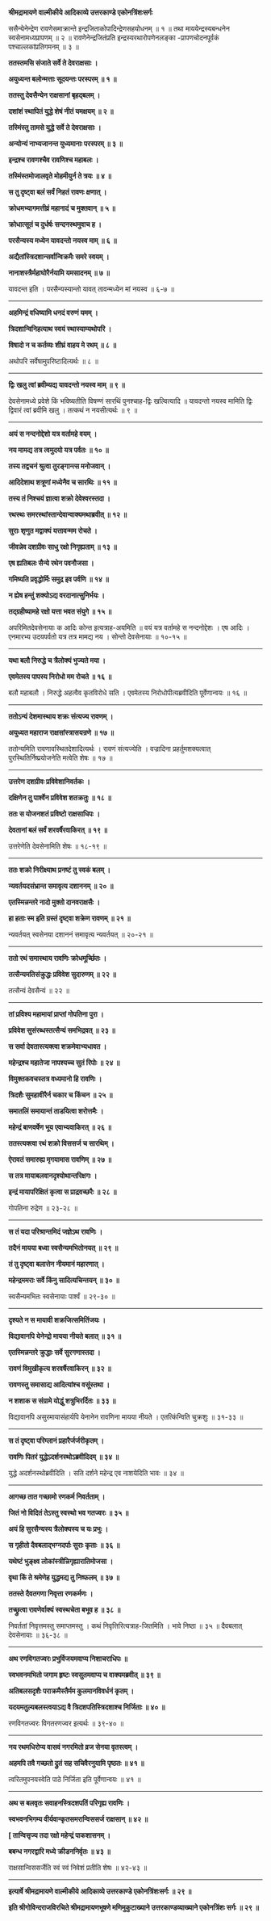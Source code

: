 **श्रीमद्रामायणे वाल्मीकीये आदिकाव्ये उत्तरकाण्डे एकोनत्रिंशःसर्गः**

ससैन्येनेन्द्रेण रावणेसमाक्रान्ते इन्द्रजिताकोपादिन्द्रेणसहयोधनम् ॥ १ ॥ तथा माययेन्द्रस्यबन्धनेन स्वसेनामध्यप्रापणम् ॥ २ ॥ रावणेनेन्द्रजितंप्रति इन्द्रस्यरथारोपणेनलङ्का -प्रापणचोदनपूर्वकं पश्चाल्लकांप्रतिगमनम् ॥ ३ ॥

**ततस्तमसि संजाते सर्वे ते देवराक्षसाः ।**

**अयुध्यन्त बलोन्मत्ताः सूदयन्तः परस्परम् ॥ १ ॥**

**ततस्तु देवसैन्येन राक्षसानां बृहद्बलम् ।**

**दशांशं स्थापितं युद्धे शेषं नीतं यमक्षयम् ॥ २ ॥**

**तस्मिंस्तु तामसे युद्धे सर्वे ते देवराक्षसाः ।**

**अन्योन्यं नाभ्यजानन्त युध्यमानाः परस्परम् ॥ ३ ॥**

**इन्द्रश्च रावणश्चैव रावणिश्च महाबलः ।**

**तस्मिंस्तमोजालवृते मोहमीयुर्न ते त्रयः ॥ ४ ॥**

**स तु दृष्ट्वा बलं सर्वं निहतं रावणः क्षणात् ।**

**क्रोधमभ्यागमत्तीव्रं महानादं च मुक्तवान् ॥ ५ ॥**

**क्रोधात्सूतं च दुर्धर्षः सन्दनस्थमुवाच ह ।**

**परसैन्यस्य मध्येन यावदन्तो नयस्व माम् ॥ ६ ॥**

**अद्यैतांस्त्रिदशान्सर्वान्विक्रमैः समरे स्वयम् ।**

**नानाशस्त्रैर्महाघोरैर्नयामि यमसादनम् ॥ ७ ॥**

यावदन्त इति । परसैन्यस्यान्तो यावत् तावन्मध्येन मां नयस्व ॥ ६-७ ॥

****

**अहमिन्द्रं वधिष्यामि धनदं वरुणं यमम् ।**

**त्रिदशान्विनिहत्याथ स्वयं स्थास्याम्यथोपरि ।**

**विषादो न च कर्तव्यः शीघ्रं वाहय मे रथम् ॥ ८ ॥**

अथोपरि सर्वेषामुपरिष्टादित्यर्थः ॥ ८ ॥

****

**द्विः खलु त्वां ब्रवीम्यद्य यावदन्तो नयस्व माम् ॥ ९ ॥**

देवसेनामध्ये प्रवेशे किं भविष्यतीति विषण्णं सारथिं पुनश्चाह-द्विः खल्वित्यादि ॥ यावदन्तो नयस्व मामिति द्विः द्विवारं त्वां ब्रवीमि खलु । तत्कथं न नयसीत्यर्थः ॥ ९ ॥

****

**अयं स नन्दनोद्देशो यत्र वर्तामहे वयम् ।**

**नय मामद्य तत्र त्वमुदयो यत्र पर्वतः ॥ १० ॥**

**तस्य तद्वचनं श्रुत्वा तुरङ्गान्त्स मनोजवान् ।**

**आदिदेशाथ शत्रूणां मध्येनैव च सारथिः ॥ ११ ॥**

**तस्य तं निश्चयं ज्ञात्वा शक्रो देवेश्वरस्तदा ।**

**रथस्थः समरस्थांस्तान्देवान्वाक्यमथाब्रवीत् ॥ १२ ॥**

**सुराः शृणुत मद्वाक्यं यत्तावन्मम रोचते ।**

**जीवन्नेव दशग्रीवः साधु रक्षो निगृह्यताम् ॥ १३ ॥**

**एष ह्यतिबलः सैन्ये रथेन पवनौजसा ।**

**गमिष्यति प्रवृद्धोर्मिः समुद्र इव पर्वणि ॥ १४ ॥**

**न ह्येष हन्तुं शक्योऽद्य वरदानात्सुनिर्भयः ।**

**तद्ग्रहीष्यामहे रक्षो यत्ता भवत संयुगे ॥ १५ ॥**

अपरिमितदेवसेनायाः क आदिः कोन्त इत्यत्राह-अयमिति ॥ वयं यत्र वर्तामहे स नन्दनोद्देशः । एष आदिः । एनमारभ्य उदयपर्वतो यत्र तत्र मामद्य नय । सोन्तो देवसेनायाः ॥ १०-१५ ॥

****

**यथा बलौ निरुद्धे च त्रैलोक्यं भुज्यते मया ।**

**एवमेतस्य पापस्य निरोधो मम रोचते ॥ १६ ॥**

बलौ महाबलौ । निरुद्धे अहत्वैव कृतविरोधे सति । एवमेतस्य निरोधोपीत्यब्रवीदिति पूर्वेणान्वयः ॥ १६ ॥

****

**ततोऽन्यं देशमास्थाय शक्रः संत्यज्य रावणम् ।**

**अयुध्यत महाराज राक्षसांस्त्रासयन्रणे ॥ १७ ॥**

ततोन्यमिति रावणावस्थितदेशादित्यर्थः । रावणं संत्यज्येति । वज्रादिना प्रहर्तुमशक्यत्वात् पुरस्थितिर्निष्प्रयोजनेति मत्वेति शेषः ॥ १७ ॥

****

**उत्तरेण दशग्रीवः प्रविवेशानिवर्तकः ।**

**दक्षिणेन तु पार्श्वेन प्रविवेश शतक्रतुः ॥ १८ ॥**

**ततः स योजनशतं प्रविष्टो राक्षसाधिपः ।**

**देवतानां बलं सर्वं शरवर्षैरवाकिरत् ॥ १९ ॥**

उत्तरेणेति देवसेनामिति शेषः ॥ १८-१९ ॥

****

**ततः शक्रो निरीक्ष्याथ प्रनष्टं तु स्वकं बलम् ।**

**न्यवर्तयदसंभ्रान्त समावृत्य दशाननम् ॥ २० ॥**

**एतस्मिन्नन्तरे नादो मुक्तो दानवराक्षसैः ।**

**हा हताः स्म इति ग्रस्तं दृष्ट्वा शक्रेण रावणम् ॥ २१ ॥**

न्यवर्तयत् स्वसेनया दशाननं समावृत्य न्यवर्तयत् ॥ २०-२१ ॥

****

**ततो रथं समास्थाय रावणिः क्रोधमूर्च्छितः ।**

**तत्सैन्यमतिसंक्रुद्धः प्रविवेश सुदारुणम् ॥ २२ ॥**

तत्सैन्यं देवसैन्यं ॥ २२ ॥

****

**तां प्रविश्य महामायां प्राप्तां गोपतिना पुरा ।**

**प्रविवेश सुसंरब्धस्तत्सैन्यं समभिद्रवत् ॥ २३ ॥**

**स सर्वा देवतास्त्यक्त्वा शक्रमेवाभ्यधावत ।**

**महेन्द्रश्च महातेजा नापश्यच्च सुतं रिपोः ॥ २४ ॥**

**विमुक्तकवचस्तत्र वध्यमानो हि रावणिः ।**

**त्रिदशैः सुमहावीरैर्न चकार च किंचन ॥ २५ ॥**

**समातलिं समायान्तं ताडयित्वा शरोत्तमैः ।**

**महेन्द्रं बाणवर्षेण भूय एवाभ्यवाकिरत् ॥ २६ ॥**

**ततस्त्यक्त्वा रथं शक्रो विससर्ज च सारथिम् ।**

**ऐरावतं समारुह्य मृगयामास रावणिम् ॥ २७ ॥**

**स तत्र मायाबलवानदृश्योथान्तरिक्षगः ।**

**इन्द्रं मायापरिक्षितं कृत्वा स प्राद्रवच्छरैः ॥ २८ ॥**

गोपतिना रुद्रेण ॥ २३-२८ ॥

****

**स तं यदा परिश्रान्तमिदं जज्ञेऽथ रावणिः ।**

**तदैनं मायया बध्वा स्वसैन्यमभितोनयत् ॥ २९ ॥**

**तं तु दृष्ट्वा बलात्तेन नीयमानं महारणात् ।**

**महेन्द्रममराः सर्वे किंनु सादित्यचिन्तयन् ॥ ३० ॥**

स्वसैन्यमभितः स्वसेनायाः पार्श्वं ॥ २९-३० ॥

****

**दृश्यते न स मायावी शक्रजित्समितिंजयः ।**

**विद्यावानपि येनेन्द्रो मायया नीयते बलात् ॥ ३१ ॥**

**एतस्मिन्नन्तरे क्रुद्धाः सर्वे सुरगणास्तदा ।**

**रावणं विमुखीकृत्य शरवर्षैरवाकिरन् ॥ ३२ ॥**

**रावणस्तु समासाद्य आदित्यांश्च वसूंस्तथा ।**

**न शशाक स संग्रामे योद्धुं शत्रुभिरर्दितः ॥ ३३ ॥**

विद्यावानपि असुरमायासंहार्यपि येनानेन रावणिना मायया नीयते । एतत्किंन्विति चुक्रशुः ॥ ३१-३३ ॥

****

**स तं दृष्ट्वा परिम्लानं प्रहारैर्जर्जरीकृतम् ।**

**रावणिः पितरं युद्धेऽदर्शनस्थोऽब्रवीदिदम् ॥ ३४ ॥**

युद्धे अदर्शनस्थोब्रवीदिति । सति दर्शने महेन्द्र एव नाशयेदिति भावः ॥ ३४ ॥

****

**आगच्छ तात गच्छामो रणकर्म निवर्तताम् ।**

**जितं नो विदितं तेऽस्तु स्वस्थो भव गतज्वरः ॥ ३५ ॥**

**अयं हि सुरसैन्यस्य त्रैलोक्यस्य च यः प्रभुः ।**

**स गृहीतो दैवबलाद्भग्नदर्पाः सुराः कृताः ॥ ३६ ॥**

**यथेष्टं भुङ्क्ष्व लोकांस्त्रीन्निगृह्यारातिमोजसा ।**

**वृथा किं ते श्रमेणेह युद्धमद्य तु निष्फलम् ॥ ३७ ॥**

**ततस्ते दैवतगणा निवृत्ता रणकर्मणः ।**

**तच्छ्रुत्वा रावणेर्वाक्यं स्वस्थचेता बभूव ह ॥ ३८ ॥**

निवर्ततां निवृत्तमस्तु समाप्तमस्तु । कथं निवृत्तिरित्यत्राह-जितमिति । भावे निष्ठा ॥ ३५ ॥ दैवबलात् देवसेनायाः ॥ ३६-३८ ॥

****

**अथ रणविगतज्वरः प्रभुर्विजयमवाप्य निशाचराधिपः ॥**

**स्वभवनमभितो जगाम हृष्टः स्वसुतमवाप्य च वाक्यमब्रवीत् ॥ ३९ ॥**

**अतिबलसदृशैः पराक्रमैस्तैर्मम कुलमानविवर्धनं कृतम् ।**

**यदयमतुल्यबलस्त्वयाऽद्य वै त्रिदशपतिस्त्रिदशाश्च निर्जिताः ॥ ४० ॥**

रणविगतज्वरः विगतरणज्वर इत्यर्थः ॥ ३९-४० ॥

****

**नय रथमधिरोप्य वासवं नगरमितो व्रज सेनया वृतस्त्वम् ।**

**अहमपि तवै गच्छतो द्रुतं सह सचिवैरनुयामि पृष्ठतः ॥ ४१ ॥**

त्वरितमुपनयस्वेति पाठे निर्जिता इति पूर्वेणान्वयः ॥ ४१ ॥

****

**अथ स बलवृतः सवाहनस्त्रिदशपतिं परिगृह्य रावणिः ।**

**स्वभवनभिगम्य वीर्यवान्कृतसमरान्विससर्ज राक्षसान् ॥ ४२ ॥**

**\[ तान्विसृज्य तदा रक्षो महेन्द्रं पाकशासनम् ।**

**बबन्ध नगरद्वारि मध्ये क्रीडननिर्वृतः ॥ ४३ ॥**

राक्षसान्विससर्जेति स्वं स्वं निवेशं प्रतीति शेषः ॥ ४२-४३ ॥

****

**इत्यार्षे श्रीमद्रामायणे वाल्मीकीये आदिकाव्ये उत्तरकाण्डे एकोनत्रिंशःसर्गः ॥ २९ ॥**

**इति श्रीगोविन्दराजविरचिते श्रीमद्रामायणभूषणे मणिमुकुटाख्याने उत्तरकाण्डव्याख्याने एकोनत्रिंशः सर्गः ॥ २९ ॥**
